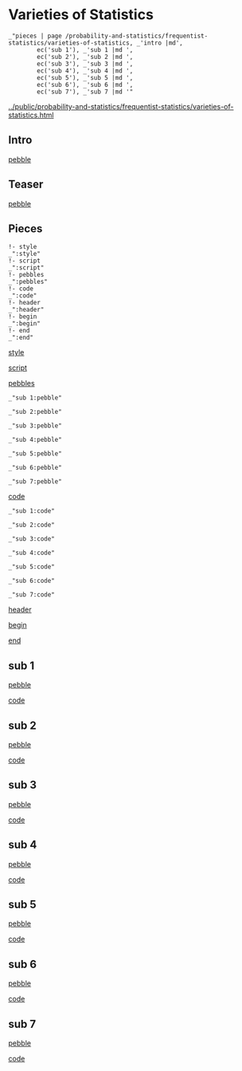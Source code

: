 # Varieties of Statistics

    _"pieces | page /probability-and-statistics/frequentist-statistics/varieties-of-statistics, _'intro |md',
            ec('sub 1'), _'sub 1 |md ',
            ec('sub 2'), _'sub 2 |md ',
            ec('sub 3'), _'sub 3 |md ',
            ec('sub 4'), _'sub 4 |md ',
            ec('sub 5'), _'sub 5 |md ',
            ec('sub 6'), _'sub 6 |md ',
            ec('sub 7'), _'sub 7 |md '"

[../public/probability-and-statistics/frequentist-statistics/varieties-of-statistics.html](# "save:")


## Intro

[pebble]()

## Teaser

[pebble]()

## Pieces

    !- style
    _":style"
    !- script
    _":script"
    !- pebbles
    _":pebbles"
    !- code
    _":code"
    !- header
    _":header"
    !- begin
    _":begin"
    !- end
    _":end"

[style]() 

[script]()

[pebbles]()

    _"sub 1:pebble"

    _"sub 2:pebble"

    _"sub 3:pebble"

    _"sub 4:pebble"

    _"sub 5:pebble"

    _"sub 6:pebble"

    _"sub 7:pebble"



[code]()

    _"sub 1:code"

    _"sub 2:code"

    _"sub 3:code"

    _"sub 4:code"

    _"sub 5:code"

    _"sub 6:code"

    _"sub 7:code"



[header]()

[begin]()

[end]()

## sub 1




[pebble]()


[code]()


## sub 2




[pebble]()


[code]()


## sub 3




[pebble]()


[code]()


## sub 4




[pebble]()


[code]()


## sub 5




[pebble]()


[code]()


## sub 6




[pebble]()


[code]()


## sub 7




[pebble]()


[code]()


